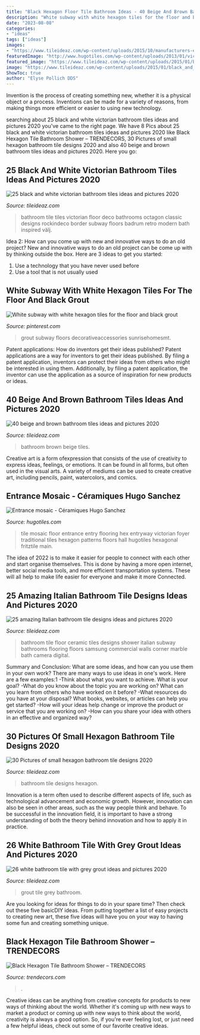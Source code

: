 ```yaml
---
title: "Black Hexagon Floor Tile Bathroom Ideas - 40 Beige And Brown Bathroom Tiles Ideas And Pictures 2020"
description: "White subway with white hexagon tiles for the floor and black grout"
date: "2023-08-08"
categories:
- "ideas"
tags: ["ideas"]
images:
- "https://www.tileideaz.com/wp-content/uploads/2015/10/manufacturers-engineered-the-generator-offset-hopscotch-hexagonal-italian-planner-contemporary-basketweave-sheet-sink-ideas-pictures-commercial-bathroom-tile-gallery-projects.jpg"
featuredImage: "http://www.hugotiles.com/wp-content/uploads/2013/01/victorian-style-entance-floor.jpg"
featured_image: "https://www.tileideaz.com/wp-content/uploads/2015/01/black_and_white_victorian_bathroom_tiles_20.jpg"
image: "https://www.tileideaz.com/wp-content/uploads/2015/01/black_and_white_victorian_bathroom_tiles_20.jpg"
ShowToc: true
author: "Elyse Pollich DDS"
---
```



Invention is the process of creating something new, whether it is a physical object or a process. Inventions can be made for a variety of reasons, from making things more efficient or easier to using new technology. 

	

		
searching about 25 black and white victorian bathroom tiles ideas and pictures 2020 you've came to the right page. We have 8 Pics about 25 black and white victorian bathroom tiles ideas and pictures 2020 like Black Hexagon Tile Bathroom Shower – TRENDECORS, 30 Pictures of small hexagon bathroom tile designs 2020 and also 40 beige and brown bathroom tiles ideas and pictures 2020. Here you go:
		
    
## 25 Black And White Victorian Bathroom Tiles Ideas And Pictures 2020

<img loading=lazy src="https://www.tileideaz.com/wp-content/uploads/2015/01/black_and_white_victorian_bathroom_tiles_20.jpg" onerror="this.onerror=null;this.src='https://tse4.mm.bing.net/th?id=OIP.1WyVFEjo399jr6XdkiGX0gHaLH&amp;pid=15.1';" alt="25 black and white victorian bathroom tiles ideas and pictures 2020">

_Source: tileideaz.com_

>bathroom tile tiles victorian floor deco bathrooms octagon classic designs rockindeco border subway floors badrum retro modern bath inspired välj. 

	

Idea 2: How can you come up with new and innovative ways to do an old project?
New and innovative ways to do an old project can be come up with by thinking outside the box. Here are 3 ideas to get you started: 
1. Use a technology that you have never used before 
2. Use a tool that is not usually used 

    
## White Subway With White Hexagon Tiles For The Floor And Black Grout

<img loading=lazy src="https://i.pinimg.com/736x/af/71/7f/af717fee051510c420cf776fc84add07.jpg" onerror="this.onerror=null;this.src='https://tse3.mm.bing.net/th?id=OIP._9_Jo14K03i0Nup9d3nbiQHaJ3&amp;pid=15.1';" alt="White subway with white hexagon tiles for the floor and black grout">

_Source: pinterest.com_

>grout subway floors decorativeaccessories sunrisehomesmt. 

	

Patent applications: How do inventors get their ideas published?
Patent applications are a way for inventors to get their ideas published. By filing a patent application, inventors can protect their ideas from others who might be interested in using them. Additionally, by filing a patent application, the inventor can use the application as a source of inspiration for new products or ideas.

    
## 40 Beige And Brown Bathroom Tiles Ideas And Pictures 2020

<img loading=lazy src="https://www.tileideaz.com/wp-content/uploads/2015/03/beige_and_brown_bathroom_tiles_2.jpg" onerror="this.onerror=null;this.src='https://tse1.mm.bing.net/th?id=OIP.pSwBXm7Kiy0WnBv3607wUgHaJ4&amp;pid=15.1';" alt="40 beige and brown bathroom tiles ideas and pictures 2020">

_Source: tileideaz.com_

>bathroom brown beige tiles. 

	

Creative art is a form ofexpression that consists of the use of creativity to express ideas, feelings, or emotions. It can be found in all forms, but often used in the visual arts. A variety of mediums can be used to create creative art, including pencils, paint, watercolors, and comics.

    
## Entrance Mosaic - Céramiques Hugo Sanchez

<img loading=lazy src="http://www.hugotiles.com/wp-content/uploads/2013/01/victorian-style-entance-floor.jpg" onerror="this.onerror=null;this.src='https://tse4.mm.bing.net/th?id=OIP.wwo62ZhL98lMaFLRGwd0EwHaFj&amp;pid=15.1';" alt="Entrance mosaic - Céramiques Hugo Sanchez">

_Source: hugotiles.com_

>tile mosaic floor entrance entry flooring hex entryway victorian foyer traditional tiles hexagon patterns floors hall hugotiles hexagonal fritztile main. 

	

The idea of 2022 is to make it easier for people to connect with each other and start organise themselves. This is done by having a more open internet, better social media tools, and more efficient transportation systems. These will all help to make life easier for everyone and make it more Connected.

    
## 25 Amazing Italian Bathroom Tile Designs Ideas And Pictures 2020

<img loading=lazy src="https://www.tileideaz.com/wp-content/uploads/2015/10/manufacturers-engineered-the-generator-offset-hopscotch-hexagonal-italian-planner-contemporary-basketweave-sheet-sink-ideas-pictures-commercial-bathroom-tile-gallery-projects.jpg" onerror="this.onerror=null;this.src='https://tse4.mm.bing.net/th?id=OIP.VNJQTaMpkF9gf7lOYRcGTwHaJ3&amp;pid=15.1';" alt="25 amazing Italian bathroom tile designs ideas and pictures 2020">

_Source: tileideaz.com_

>bathroom tile floor ceramic tiles designs shower italian subway bathrooms flooring floors samsung commercial walls corner marble bath camera digital. 

	

Summary and Conclusion: What are some ideas, and how can you use them in your own work?
There are many ways to use ideas in one's work. Here are a few examples:1 
-Think about what you want to achieve. What is your goal? 
-What do you know about the topic you are working on? What can you learn from others who have worked on it before? 
-What resources do you have at your disposal? What books, websites, or articles can help you get started? 
-How will your ideas help change or improve the product or service that you are working on? 
-How can you share your idea with others in an effective and organized way?

    
## 30 Pictures Of Small Hexagon Bathroom Tile Designs 2020

<img loading=lazy src="https://www.tileideaz.com/wp-content/uploads/2015/11/43d803ba3cb57782a78cfd9af0fa88cb.jpg" onerror="this.onerror=null;this.src='https://tse1.mm.bing.net/th?id=OIP.wLZ_IUST2IepFJG-58gNDgHaLH&amp;pid=15.1';" alt="30 Pictures of small hexagon bathroom tile designs 2020">

_Source: tileideaz.com_

>bathroom tile designs hexagon. 

	

Innovation is a term often used to describe different aspects of life, such as technological advancement and economic growth. However, innovation can also be seen in other areas, such as the way people think and behave. To be successful in the innovation field, it is important to have a strong understanding of both the theory behind innovation and how to apply it in practice.

    
## 26 White Bathroom Tile With Grey Grout Ideas And Pictures 2020

<img loading=lazy src="https://www.tileideaz.com/wp-content/uploads/2015/01/white_bathroom_tile_with_grey_grout_19.jpg" onerror="this.onerror=null;this.src='https://tse2.mm.bing.net/th?id=OIP.Y_lgLx-r_i_lbFxxLL1VxwHaKE&amp;pid=15.1';" alt="26 white bathroom tile with grey grout ideas and pictures 2020">

_Source: tileideaz.com_

>grout tile grey bathroom. 

	

Are you looking for ideas for things to do in your spare time? Then check out these five basicDIY ideas. From putting together a list of easy projects to creating new art, these five ideas will have you on your way to having some fun and creating something unique.

    
## Black Hexagon Tile Bathroom Shower – TRENDECORS

<img loading=lazy src="https://i.pinimg.com/originals/0e/3e/0e/0e3e0e1fa977d20b5c1709f959cdbaff.jpg" onerror="this.onerror=null;this.src='https://tse2.mm.bing.net/th?id=OIP.1d2A-sOU_sHJgMa_fFn1kwDLEy&amp;pid=15.1';" alt="Black Hexagon Tile Bathroom Shower – TRENDECORS">

_Source: trendecors.com_

>. 

	

Creative ideas can be anything from creative concepts for products to new ways of thinking about the world. Whether it's coming up with new ways to market a product or coming up with new ways to think about the world, creativity is always a good option. So, if you're ever feeling lost, or just need a few helpful ideas, check out some of our favorite creative ideas.

